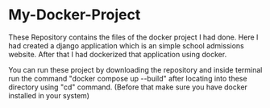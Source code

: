# My-Docker-Project

These Repository contains the files of the docker project I had done. Here I had created a django application which is an simple school admissions website. After that I had dockerized that application using docker.

You can run these project by downloading the repository and inside terminal run the command "docker compose up --build" after locating into these directory using "cd" command. (Before that make sure you have docker installed in your system)
